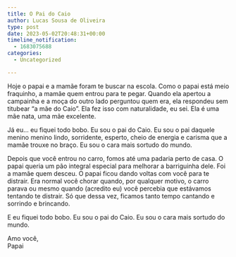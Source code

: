 ```yaml
---
title: O Pai do Caio
author: Lucas Sousa de Oliveira
type: post
date: 2023-05-02T20:48:31+00:00
timeline_notification:
  - 1683075688
categories:
  - Uncategorized

---
```

Hoje o papai e a mamãe foram te buscar na escola. Como o papai está meio fraquinho, a mamãe quem entrou para te pegar. Quando ela apertou a campainha e a moça do outro lado perguntou quem era, ela respondeu sem titubear &#8220;a mãe do Caio&#8221;. Ela fez isso com naturalidade, eu sei. Ela é uma mãe nata, uma mãe excelente.

Já eu&#8230; eu fiquei todo bobo. Eu sou o pai do Caio. Eu sou o pai daquele menino menino lindo, sorridente, esperto, cheio de energia e carisma que a mamãe trouxe no braço. Eu sou o cara mais sortudo do mundo.

Depois que você entrou no carro, fomos até uma padaria perto de casa. O papai queria um pão integral especial para melhorar a barriguinha dele. Foi a mamãe quem desceu. O papai ficou dando voltas com você para te distrair. Era normal você chorar quando, por qualquer motivo, o carro parava ou mesmo quando (acredito eu) você percebia que estávamos tentando te distrair. Só que dessa vez, ficamos tanto tempo cantando e sorrindo e brincando.

E eu fiquei todo bobo. Eu sou o pai do Caio. Eu sou o cara mais sortudo do mundo.

<p class="has-text-align-right">
  Amo você,<br />Papai
</p>